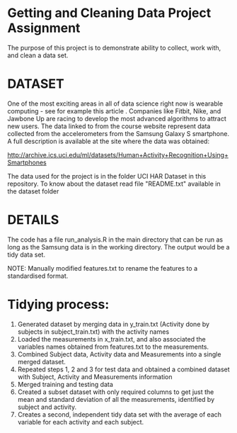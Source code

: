 Getting and Cleaning Data Project Assignment
============================================
The purpose of this project is to demonstrate ability to collect, work with, and clean a data set.


DATASET
==============================================
One of the most exciting areas in all of data science right now is wearable computing - see for example this article . Companies like Fitbit, Nike, and Jawbone Up are racing to develop the most advanced algorithms to attract new users. The data linked to from the course website represent data collected from the accelerometers from the Samsung Galaxy S smartphone. A full description is available at the site where the data was obtained: 

http://archive.ics.uci.edu/ml/datasets/Human+Activity+Recognition+Using+Smartphones 

The data used for the project is in the folder UCI HAR Dataset in this repository. To know about the dataset read file "README.txt" available in the dataset folder


DETAILS
=============================================
The code has a file run_analysis.R in the main directory that can be run as long as the Samsung data is in the working directory. The output would be a tidy data set.

NOTE: Manually modified features.txt to rename the features to a standardised format.

Tidying process:
===============================================
1. Generated dataset by merging data in y_train.txt (Activity done by subjects in subject_train.txt) with the activity names
2. Loaded the measurements in x_train.txt, and also associated the variables names obtained from features.txt to the measurements.
3. Combined Subject data, Activity data and Measurements into a single merged dataset.
4. Repeated steps 1, 2 and 3 for test data and obtained a combined dataset with Subject, Activity and Measurements information
5. Merged training and testing data 
6. Created a subset dataset with only required columns to get just the mean and standard deviation of all the measurements, identified by subject and activity.
7. Creates a second, independent tidy data set with the average of each variable for each activity and each subject.






